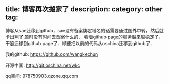 title: 博客再次搬家了
description: 
category: other
tag:
---

博客从sae迁移到github，sae没有备案绑定域名的话需要通过国外中转，然后就卡出翔了,暂时没有时间去备案什么的．
看着github page的服务越来越稳定了，干脆迁移到github page了．顺便把以前的代码从oschina迁移到github了．

我的github: https://github.com/wangkechun

开源中国: http://git.oschina.net/wkc

qq空间: 978750903.qzone.qq.com
